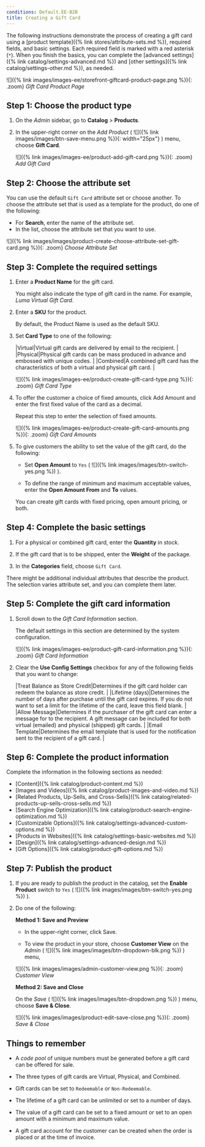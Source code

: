 ```yaml
---
conditions: Default.EE-B2B
title: Creating a Gift Card
---
```


The following instructions demonstrate the process of creating a gift card using a [product template]({% link stores/attribute-sets.md %}), required fields, and basic settings. Each required field is marked with a red asterisk (`*`). When you finish the basics, you can complete the [advanced settings]({% link catalog/settings-advanced.md %}) and [other settings]({% link catalog/settings-other.md %}), as needed.

![]({% link images/images-ee/storefront-giftcard-product-page.png %}){: .zoom}
_Gift Card Product Page_

## Step 1: Choose the product type

1. On the _Admin_ sidebar, go to **Catalog** > **Products**.

1. In the upper-right corner on the _Add Product_ ( ![]({% link images/images/btn-save-menu.png %}){: width="25px"} ) menu, choose **Gift Card**.

    ![]({% link images/images-ee/product-add-gift-card.png %}){: .zoom}
    _Add Gift Card_

## Step 2: Choose the attribute set

You can use the default `Gift Card` attribute set or choose another. To choose the attribute set that is used as a template for the product, do one of the following:

- For **Search**, enter the name of the attribute set.
- In the list, choose the attribute set that you want to use.

![]({% link images/images/product-create-choose-attribute-set-gift-card.png %}){: .zoom}
_Choose Attribute Set_

## Step 3: Complete the required settings

1. Enter a **Product Name** for the gift card.

   You might also indicate the type of gift card in the name. For example, _Luma Virtual Gift Card_.

1. Enter a **SKU** for the product.

   By default, the Product Name is used as the default SKU.

1. Set **Card Type** to one of the following:

    |Virtual|Virtual gift cards are delivered by email to the recipient. |
    |Physical|Physical gift cards can be mass produced in advance and embossed with unique codes. |
    |Combined|A combined gift card has the characteristics of both a virtual and physical gift card. |

    ![]({% link images/images-ee/product-create-gift-card-type.png %}){: .zoom}
    _Gift Card Type_

1. To offer the customer a choice of fixed amounts, click <span class="btn">Add Amount</span> and enter the first fixed value of the card as a decimal.

   Repeat this step to enter the selection of fixed amounts.

    ![]({% link images/images-ee/product-create-gift-card-amounts.png %}){: .zoom}
    _Gift Card Amounts_

1. To give customers the ability to set the value of the gift card, do the following:

    - Set **Open Amount** to `Yes` ( ![]({% link images/images/btn-switch-yes.png %}) ).

    - To define the range of minimum and maximum acceptable values, enter the **Open Amount From** and **To** values.

    You can create gift cards with fixed pricing, open amount pricing, or both.

## Step 4: Complete the basic settings

1. For a physical or combined gift card, enter the **Quantity** in stock.

1. If the gift card that is to be shipped, enter the **Weight** of the package.

1. In the **Categories** field, choose `Gift Card`.

There might be additional individual attributes that describe the product. The selection varies attribute set, and you can complete them later.

## Step 5: Complete the gift card information

1. Scroll down to the _Gift Card Information_ section.

    The default settings in this section are determined by the system configuration.

    ![]({% link images/images-ee/product-gift-card-information.png %}){: .zoom}
    _Gift Card Information_

1. Clear the **Use Config Settings** checkbox for any of the following fields that you want to change:

    |Treat Balance as Store Credit|Determines if the gift card holder can redeem the balance as store credit. |
    |Lifetime (days)|Determines the number of days after purchase until the gift card expires. If you do not want to set a limit for the lifetime of the card, leave this field blank. |
    |Allow Message|Determines if the purchaser of the gift card can enter a message for to the recipient. A gift message can be included for both virtual (emailed) and physical (shipped) gift cards. |
    |Email Template|Determines the email template that is used for the notification sent to the recipient of a gift card. |

## Step 6: Complete the product information

Complete the information in the following sections as needed:

- [Content]({% link catalog/product-content.md %})
- [Images and Videos]({% link catalog/product-images-and-video.md %})
- [Related Products, Up-Sells, and Cross-Sells]({% link catalog/related-products-up-sells-cross-sells.md %})
- [Search Engine Optimization]({% link catalog/product-search-engine-optimization.md %})
- [Customizable Options]({% link catalog/settings-advanced-custom-options.md %})
- [Products in Websites]({% link catalog/settings-basic-websites.md %})
- [Design]({% link catalog/settings-advanced-design.md %})
- [Gift Options]({% link catalog/product-gift-options.md %})

## Step 7: Publish the product

1. If you are ready to publish the product in the catalog, set the **Enable Product** switch to `Yes` ( ![]({% link images/images/btn-switch-yes.png %}) ).

1. Do one of the following:

    **Method 1: Save and Preview**

    - In the upper-right corner, click <span class="btn">Save</span>.

    - To view the product in your store, choose **Customer View** on the _Admin_ ( ![]({% link images/images/btn-dropdown-blk.png %}) ) menu,

    ![]({% link images/images/admin-customer-view.png %}){: .zoom}
    _Customer View_

    **Method 2: Save and Close**

    On the _Save_ ( ![]({% link images/images/btn-dropdown.png %}) ) menu, choose **Save & Close**.

    ![]({% link images/images/product-edit-save-close.png %}){: .zoom}
    _Save & Close_

## Things to remember

- A _code pool_ of unique numbers must be generated before a gift card can be offered for sale.

- The three types of gift cards are Virtual, Physical, and Combined.

- Gift cards can be set to `Redeemable` or `Non-Redeemable`.

- The lifetime of a gift card can be unlimited or set to a number of days.

- The value of a gift card can be set to a fixed amount or set to an open amount with a minimum and maximum value.

- A gift card account for the customer can be created when the order is placed or at the time of invoice.
